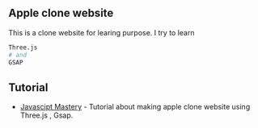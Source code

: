 ## Apple clone website

This is a clone website for learing purpose.
I try to learn

```bash
Three.js
# and
GSAP
```

## Tutorial

- [Javascipt Mastery](https://www.youtube.com/watch?v=kRQbRAJ4-Fs&ab_channel=JavaScriptMastery) - Tutorial about making apple clone website using Three.js , Gsap.
